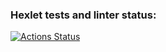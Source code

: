 ### Hexlet tests and linter status:
[![Actions Status](https://github.com/AlexeiAK/java-project-lvl5/workflows/hexlet-check/badge.svg)](https://github.com/AlexeiAK/java-project-lvl5/actions)